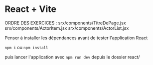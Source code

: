 # React + Vite

ORDRE DES EXERCICES :
srx/components/TitreDePage.jsx
srx/components/ActorItem.jsx
srx/components/ActorList.jsx

Penser à installer les dépendances avant de tester l'application React

`npm i` ou `npm install`

puis lancer l'application avec `npm run dev` depuis le dossier react/
